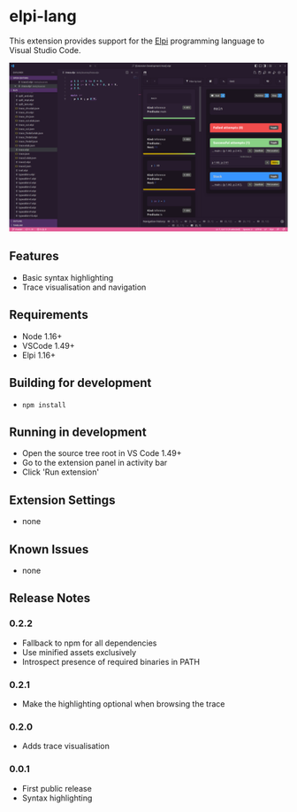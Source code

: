 # elpi-lang

This extension provides support for the [Elpi](https://github.com/LPCIC/elpi) programming language to Visual Studio Code.

![screenshot](assets/elpi-tracer.png)

## Features

- Basic syntax highlighting
- Trace visualisation and navigation

## Requirements

- Node 1.16+
- VSCode 1.49+
- Elpi 1.16+

## Building for development

- `npm install`

## Running in development

- Open the source tree root in VS Code 1.49+
- Go to the extension panel in activity bar
- Click 'Run extension'

## Extension Settings

- none

## Known Issues

- none

## Release Notes

### 0.2.2

- Fallback to npm for all dependencies
- Use minified assets exclusively
- Introspect presence of required binaries in PATH

### 0.2.1

- Make the highlighting optional when browsing the trace

### 0.2.0

- Adds trace visualisation

### 0.0.1

- First public release
- Syntax highlighting
